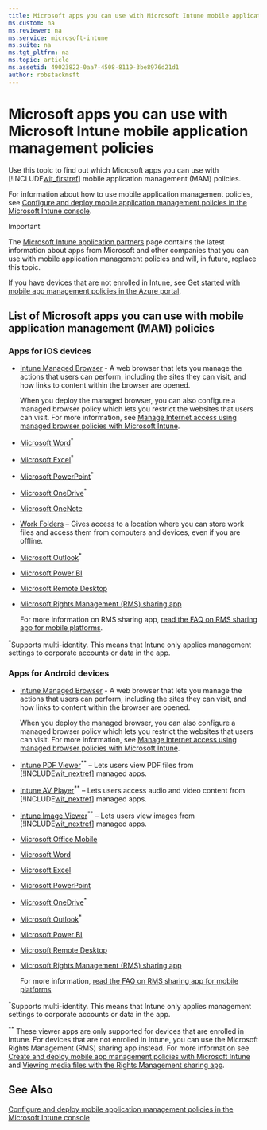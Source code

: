 ```yaml
---
title: Microsoft apps you can use with Microsoft Intune mobile application management policies
ms.custom: na
ms.reviewer: na
ms.service: microsoft-intune
ms.suite: na
ms.tgt_pltfrm: na
ms.topic: article
ms.assetid: 49023822-0aa7-4508-8119-3be8976d21d1
author: robstackmsft
---
```

# Microsoft apps you can use with Microsoft Intune mobile application management policies
Use this topic to find out which Microsoft apps you can use with [!INCLUDE[wit_firstref](../Token/wit_firstref_md.md)] mobile application management (MAM) policies.

For information about how to use mobile application management policies, see [Configure and deploy mobile application management policies in the Microsoft Intune console](../Topic/Configure_and_deploy_mobile_application_management_policies_in_the_Microsoft_Intune_console.md).

> [!IMPORTANT]
> The [Microsoft Intune application partners](http://www.microsoft.com/en-us/server-cloud/products/microsoft-intune/partners.aspx) page contains the latest information about apps from Microsoft and other companies that you can use with mobile application management policies and will, in future, replace this topic.

If you have devices that are not enrolled in Intune, see [Get started with mobile app management policies in the Azure portal](../Topic/Get_started_with_mobile_app_management_policies_in_the_Azure_portal.md).

## <a name="BKMK_Availapps"></a>List of Microsoft apps you can use with mobile application management (MAM) policies

### Apps for iOS devices

-   [Intune Managed Browser](https://itunes.apple.com/us/app/microsoft-intune-managed-browser/id943264951?mt=8) - A web browser that lets you manage the actions that users can perform, including the sites they can visit, and how links to content within the browser are opened.

    When you deploy the managed browser, you can also configure a managed browser policy which lets you restrict the websites that users can visit. For more information, see [Manage Internet access using managed browser policies with Microsoft Intune](../Topic/Manage_Internet_access_using_managed_browser_policies_with_Microsoft_Intune.md).

-   [Microsoft Word](https://itunes.apple.com/us/app/microsoft-word/id586447913?mt=8)<sup>*</sup>

-   [Microsoft Excel](https://itunes.apple.com/us/app/microsoft-excel/id586683407?mt=8)<sup>*</sup>

-   [Microsoft PowerPoint](https://itunes.apple.com/us/app/microsoft-powerpoint/id586449534?mt=8)<sup>*</sup>

-   [Microsoft OneDrive](https://itunes.apple.com/us/app/onedrive/id477537958?mt=8)<sup>*</sup>

-   [Microsoft OneNote](https://itunes.apple.com/us/app/microsoft-onenote-for-iphone/id410395246?mt=8)

-   [Work Folders](https://itunes.apple.com/us/app/work-folders/id950878067?mt=8) – Gives access to a location where you can store work files and access them from computers and devices, even if you are offline.

-   [Microsoft Outlook](https://itunes.apple.com/us/app/microsoft-outlook/id951937596?mt=8)<sup>*</sup>

-   [Microsoft Power BI](https://itunes.apple.com/us/app/microsoft-power-bi/id929738808?mt=8)

-   [Microsoft Remote Desktop](https://itunes.apple.com/app/microsoft-remote-desktop/id714464092?mt=8)

-   [Microsoft Rights Management (RMS) sharing app](https://itunes.apple.com/us/app/rms-sharing/id689516635?mt=8)

    For more information on RMS sharing app, [read the FAQ on RMS sharing app for mobile platforms](https://technet.microsoft.com/dn451248).

<sup>*</sup>Supports multi-identity. This means that Intune only applies management settings to corporate accounts or data in the app.

### Apps for Android devices

-   [Intune Managed Browser](https://play.google.com/store/apps/details?id=com.microsoft.intune.mam.managedbrowser&hl=en) - A web browser that lets you manage the actions that users can perform, including the sites they can visit, and how links to content within the browser are opened.

    When you deploy the managed browser, you can also configure a managed browser policy which lets you restrict the websites that users can visit. For more information, see [Manage Internet access using managed browser policies with Microsoft Intune](../Topic/Manage_Internet_access_using_managed_browser_policies_with_Microsoft_Intune.md).

-   [Intune PDF Viewer](https://play.google.com/store/apps/details?id=com.microsoft.intune.mam.pdfviewer)<sup>**</sup> – Lets users view PDF files from [!INCLUDE[wit_nextref](../Token/wit_nextref_md.md)] managed apps.

-   [Intune AV Player](https://play.google.com/store/apps/details?id=com.microsoft.intune.mam.avplayer)<sup>**</sup> – Lets users access audio and video content from [!INCLUDE[wit_nextref](../Token/wit_nextref_md.md)] managed apps.

-   [Intune Image Viewer](https://play.google.com/store/apps/details?id=com.microsoft.intune.mam.imageviewer)<sup>**</sup> – Lets users view images from [!INCLUDE[wit_nextref](../Token/wit_nextref_md.md)] managed apps.

-   [Microsoft Office Mobile](https://play.google.com/store/apps/details?id=com.microsoft.office.officehub)

-   [Microsoft Word](https://play.google.com/store/apps/details?id=com.microsoft.office.word)

-   [Microsoft Excel](https://play.google.com/store/apps/details?id=com.microsoft.office.excel)

-   [Microsoft PowerPoint](https://play.google.com/store/apps/details?id=com.microsoft.office.powerpoint)

-   [Microsoft OneDrive](https://play.google.com/store/apps/details?id=com.microsoft.skydrive)<sup>*</sup>

-   [Microsoft Outlook](https://play.google.com/store/apps/details?id=com.microsoft.office.outlook&hl=en)<sup>*</sup>

-   [Microsoft Power BI](https://play.google.com/store/apps/details?id=com.microsoft.powerbim)

-   [Microsoft Remote Desktop](https://play.google.com/store/apps/details?id=com.microsoft.rdc.android)

-   [Microsoft Rights Management (RMS) sharing app](https://play.google.com/store/apps/details?id=com.microsoft.ipviewer)

    For more information, [read the FAQ on RMS sharing app for mobile platforms](https://technet.microsoft.com/dn451248)

<sup>*</sup>Supports multi-identity. This means that Intune only applies management settings to corporate accounts or data in the app.

<sup>**</sup> These viewer apps are only supported for devices that are enrolled in Intune. For devices that are not enrolled in Intune, you can use the Microsoft Rights Management (RMS) sharing app instead. For more information see [Create and deploy mobile app management policies with Microsoft Intune](../Topic/Create_and_deploy_mobile_app_management_policies_with_Microsoft_Intune.md) and [Viewing media files with the Rights Management sharing app](../Topic/End-user_experience_for_apps_associated_with_Microsoft_Intune_mobile_app_management_policies.md#bkmk_RMS).

## See Also
[Configure and deploy mobile application management policies in the Microsoft Intune console](../Topic/Configure_and_deploy_mobile_application_management_policies_in_the_Microsoft_Intune_console.md)

